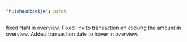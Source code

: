 ```yaml
---
"huishoudboekje": patch
---
```


fixed NaN in overview. Fixed link to transaction on clicking the amount in overview. Added transaction date to hover in overview.
